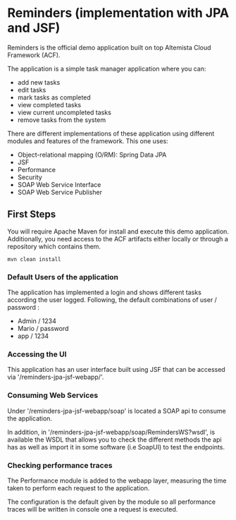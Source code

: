 
# Reminders (implementation with JPA and JSF)

Reminders is the official demo application built on top Altemista Cloud Framework (ACF).

The application is a simple task manager application where you can:

- add new tasks
- edit tasks
- mark tasks as completed
- view completed tasks
- view current uncompleted tasks
- remove tasks from the system

There are different implementations of these application using different modules and features of the framework.
This one uses:

- Object-relational mapping (O/RM): Spring Data JPA
- JSF
- Performance
- Security
- SOAP Web Service Interface
- SOAP Web Service Publisher

## First Steps

You will require Apache Maven for install and execute this demo application.
Additionally, you need access to the ACF artifacts either locally or through a repository which contains them.

```
mvn clean install
``` 

### Default Users of the application

The application has implemented a login and shows different tasks according the user logged.
Following, the default combinations of user / password :

- Admin / 1234
- Mario / password
- app / 1234

### Accessing the UI

This application has an user interface built using JSF that can be accessed via '/reminders-jpa-jsf-webapp/'.

### Consuming Web Services

Under '/reminders-jpa-jsf-webapp/soap' is located a SOAP api to consume the application.

In addition, in '/reminders-jpa-jsf-webapp/soap/RemindersWS?wsdl', is available the WSDL that allows you to check
the different methods the api has as well as import it in some software (i.e SoapUI) to test the endpoints.

### Checking performance traces

The Performance module is added to the webapp layer, measuring the time taken to perform each request to the application.

The configuration is the default given by the module so all performance traces will be written in console one a request is executed.

